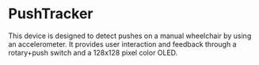 # PushTracker

This device is designed to detect pushes on a manual wheelchair by
using an accelerometer.  It provides user interaction and feedback
through a rotary+push switch and a 128x128 pixel color OLED.